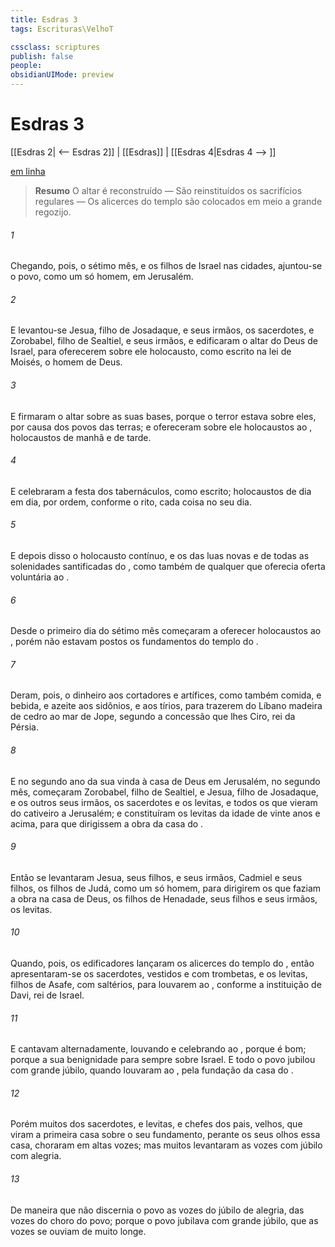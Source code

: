 ```yaml
---
title: Esdras 3
tags: Escrituras\VelhoT

cssclass: scriptures
publish: false
people:
obsidianUIMode: preview
---
```


# Esdras 3
[[Esdras 2| <-- Esdras 2]] | [[Esdras]] | [[Esdras 4|Esdras 4 --> ]]

[em linha](https://churchofjesuschrist.org/study/scriptures/ot/ezra/3?lang=por)

> __Resumo__
O altar é reconstruído — São reinstituídos os sacrifícios regulares — Os alicerces do templo são colocados em meio a grande regozijo.

###### 1 
Chegando, pois, o sétimo mês, e  os filhos de Israel  nas cidades, ajuntou-se o povo, como um só homem, em Jerusalém.

###### 2 
E levantou-se Jesua, filho de Josadaque, e seus irmãos, os sacerdotes, e Zorobabel, filho de Sealtiel, e seus irmãos, e edificaram o altar do Deus de Israel, para oferecerem sobre ele holocausto, como  escrito na lei de Moisés, o homem de Deus.

###### 3 
E firmaram o altar sobre as suas bases, porque o terror estava sobre eles, por causa dos povos das terras; e ofereceram sobre ele holocaustos ao , holocaustos de manhã e de tarde.

###### 4 
E celebraram a festa dos tabernáculos, como  escrito;  holocaustos de dia em dia, por ordem, conforme o rito, cada coisa no seu dia.

###### 5 
E depois disso o holocausto contínuo, e os das luas novas e de todas as solenidades santificadas do , como também de qualquer que oferecia oferta voluntária ao .

###### 6 
Desde o primeiro dia do sétimo mês começaram a oferecer holocaustos ao , porém  não estavam postos os fundamentos do templo do .

###### 7 
Deram, pois, o dinheiro aos cortadores e artífices, como também comida, e bebida, e azeite aos sidônios, e aos tírios, para trazerem do Líbano madeira de cedro ao mar de Jope, segundo a concessão que lhes  Ciro, rei da Pérsia.

###### 8 
E no segundo ano da sua vinda à casa de Deus em Jerusalém, no segundo mês, começaram Zorobabel, filho de Sealtiel, e Jesua, filho de Josadaque, e os outros seus irmãos, os sacerdotes e os levitas, e todos os que vieram do cativeiro a Jerusalém; e constituíram os levitas da idade de vinte anos e acima, para que dirigissem a obra da casa do .

###### 9 
Então se levantaram Jesua, seus filhos, e seus irmãos, Cadmiel e seus filhos, os filhos de Judá, como um só homem, para dirigirem os que faziam a obra na casa de Deus,  os filhos de Henadade, seus filhos e seus irmãos, os levitas.

###### 10 
Quando, pois, os edificadores lançaram os alicerces do templo do , então apresentaram-se os sacerdotes,  vestidos e com trombetas, e os levitas, filhos de Asafe, com saltérios, para louvarem ao , conforme a instituição de Davi, rei de Israel.

###### 11 
E cantavam alternadamente, louvando e celebrando ao , porque é bom; porque a sua benignidade  para sempre sobre Israel. E todo o povo jubilou com grande júbilo, quando louvaram ao , pela fundação da casa do .

###### 12 
Porém muitos dos sacerdotes, e levitas, e chefes dos pais,  velhos, que viram a primeira casa sobre o seu fundamento,  perante os seus olhos essa casa, choraram em altas vozes; mas muitos levantaram as vozes com júbilo  com alegria.

###### 13 
De maneira que não discernia o povo as vozes do júbilo de alegria, das vozes do choro do povo; porque o povo jubilava com  grande júbilo, que as vozes se ouviam de muito longe.


